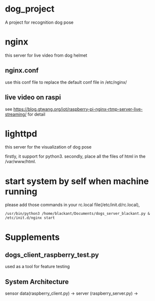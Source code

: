 # dog_project
A project for recognition dog pose

# nginx
this server for live video from dog helmet

## nginx.conf
use this conf file to replace the default conf file in /etc/nginx/

## live video on raspi
see https://blog.gtwang.org/iot/raspberry-pi-nginx-rtmp-server-live-streaming/   for detail

# lighttpd
this server for the visualization of dog pose

firstly, it support for python3. secondly, place all the files of html in the /var/www/html.

# start system by self when machine running
please add those commands in your rc.local file(/etc/init.d/rc.local), 

    /usr/bin/python3 /home/blackant/Documents/dogs_server_blackant.py &
    /etc/init.d/nginx start



# Supplements

## dogs_client_raspberry_test.py 
used as a tool for feature testing

## System Architecture
sensor data(raspberry_client.py) -> server (raspberry_server.py) -> 
